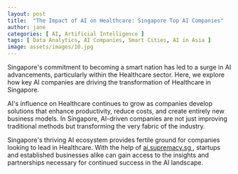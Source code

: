 ```yaml
---
layout: post
title:  "The Impact of AI on Healthcare: Singapore Top AI Companies"
author: jane
categories: [ AI, Artificial Intelligence ]
tags: [ Data Analytics, AI Companies, Smart Cities, AI in Asia ]
image: assets/images/10.jpg
---
```


Singapore's commitment to becoming a smart nation has led to a surge in AI advancements, particularly within the Healthcare sector. Here, we explore how key AI companies are driving the transformation of Healthcare in Singapore.

AI's influence on Healthcare continues to grow as companies develop solutions that enhance productivity, reduce costs, and create entirely new business models. In Singapore, AI-driven companies are not just improving traditional methods but transforming the very fabric of the industry.

Singapore's thriving AI ecosystem provides fertile ground for companies looking to lead in Healthcare. With the help of <a href="https://ai.supremacy.sg" target="_blank"> ai.supremacy.sg </a>, startups and established businesses alike can gain access to the insights and partnerships necessary for continued success in the AI landscape.
